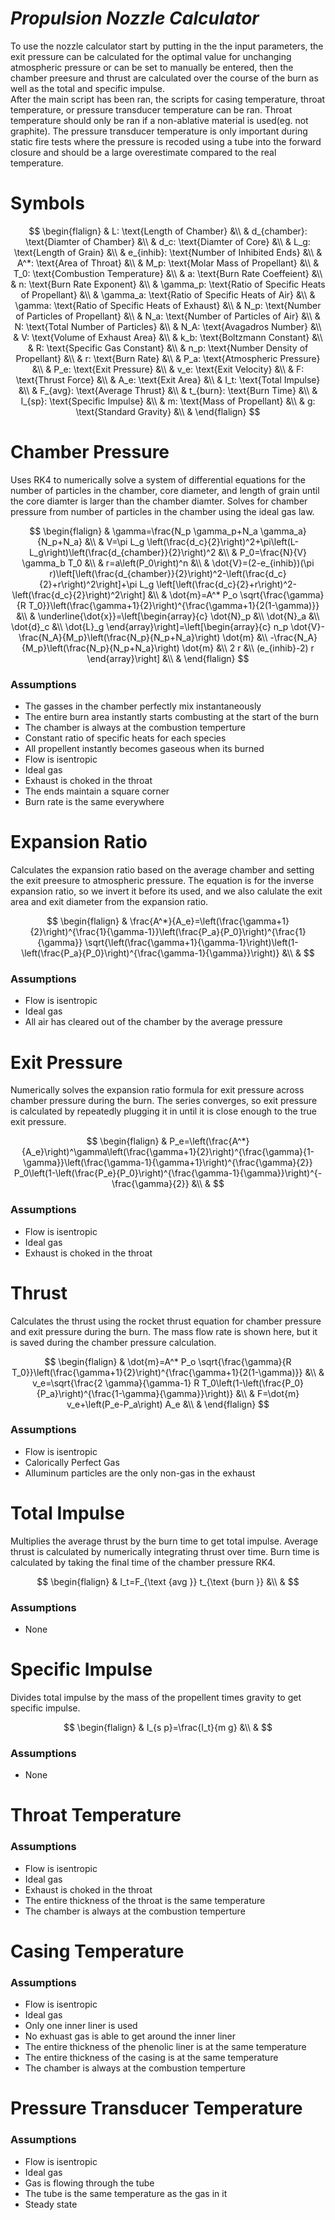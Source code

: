 # *Propulsion Nozzle Calculator*

To use the nozzle calculator start by putting in the the input parameters, the exit pressure can be calculated for the optimal value for unchanging atmospheric pressure or can be set to manually be entered, then the chamber preesure and thrust are calculated over the course of the burn as well as the total and specific impulse. <br />
After the main script has been ran, the scripts for casing temperature, throat temperature, or pressure transducer temperature can be ran. Throat temperature should only be ran if a non-ablative material is used(eg. not graphite). The pressure transducer temperature is only important during static fire tests where the pressure is recoded using a tube into the forward closure and should be a large overestimate compared to the real temperature.

# Symbols

$$
\begin{flalign}
& L: \text{Length of Chamber} &\\
& d_{chamber}: \text{Diamter of Chamber} &\\
& d_c: \text{Diamter of Core} &\\
& L_g: \text{Length of Grain} &\\
& e_{inhib}: \text{Number of Inhibited Ends} &\\
& A^*: \text{Area of Throat} &\\
& M_p: \text{Molar Mass of Propellant} &\\
& T_0: \text{Combustion Temperature} &\\
& a: \text{Burn Rate Coeffeient} &\\
& n: \text{Burn Rate Exponent} &\\
& \gamma_p: \text{Ratio of Specific Heats of Propellant} &\\
& \gamma_a: \text{Ratio of Specific Heats of Air} &\\
& \gamma: \text{Ratio of Specific Heats of Exhaust} &\\
& N_p: \text{Number of Particles of Propellant} &\\
& N_a: \text{Number of Particles of Air} &\\
& N: \text{Total Number of Particles} &\\
& N_A: \text{Avagadros Number} &\\
& V: \text{Volume of Exhaust Area} &\\
& k_b: \text{Boltzmann Constant} &\\
& R: \text{Specific Gas Constant} &\\
& n_p: \text{Number Density of Propellant} &\\
& r: \text{Burn Rate} &\\
& P_a: \text{Atmospheric Pressure} &\\
& P_e: \text{Exit Pressure} &\\
& v_e: \text{Exit Velocity} &\\
& F: \text{Thrust Force} &\\
& A_e: \text{Exit Area} &\\
& I_t: \text{Total Impulse} &\\
& F_{avg}: \text{Average Thrust} &\\
& t_{burn}: \text{Burn Time} &\\
& I_{sp}: \text{Specific Impulse} &\\
& m: \text{Mass of Propellant} &\\
& g: \text{Standard Gravity} &\\
& 
\end{flalign}
$$

# Chamber Pressure

Uses RK4 to numerically solve a system of differential equations for the number of particles in the chamber, core diameter, and length of grain until the core diamter is larger than the chamber diamter. Solves for chamber pressure from number of particles in the chamber using the ideal gas law.

$$
\begin{flalign}
& \gamma=\frac{N_p \gamma_p+N_a \gamma_a}{N_p+N_a} &\\
& V=\pi L_g \left(\frac{d_c}{2}\right)^2+\pi\left(L-L_g\right)\left(\frac{d_{chamber}}{2}\right)^2 &\\
& P_0=\frac{N}{V} \gamma_b T_0 &\\
& r=a\left(P_0\right)^n &\\
& \dot{V}=(2-e_{inhib})(\pi r)\left[\left(\frac{d_{chamber}}{2}\right)^2-\left(\frac{d_c}{2}+r\right)^2\right]+\pi L_g \left[\left(\frac{d_c}{2}+r\right)^2-\left(\frac{d_c}{2}\right)^2\right] &\\
& \dot{m}=A^* P_o \sqrt{\frac{\gamma}{R T_0}}\left(\frac{\gamma+1}{2}\right)^{\frac{\gamma+1}{2(1-\gamma)}} &\\
& \underline{\dot{x}}=\left[\begin{array}{c}
\dot{N}_p &\\
\dot{N}_a &\\
\dot{d}_c &\\
\dot{L}_g
\end{array}\right]=\left[\begin{array}{c}
n_p \dot{V}-\frac{N_A}{M_p}\left(\frac{N_p}{N_p+N_a}\right) \dot{m} &\\
-\frac{N_A}{M_p}\left(\frac{N_p}{N_p+N_a}\right) \dot{m} &\\
2 r &\\
(e_{inhib}-2) r
\end{array}\right] &\\
&
\end{flalign}
$$

### Assumptions <br />
 - The gasses in the chamber perfectly mix instantaneously <br />
 - The entire burn area instantly starts combusting at the start of the burn <br />
 - The chamber is always at the combustion temperture <br />
 - Constant ratio of specific heats for each species <br />
 - All propellent instantly becomes gaseous when its burned <br />
 - Flow is isentropic <br />
 - Ideal gas <br />
 - Exhaust is choked in the throat <br />
 - The ends maintain a square corner <br />
 - Burn rate is the same everywhere <br />
	

# Expansion Ratio

Calculates the expansion ratio based on the average chamber and setting the exit preesure to atmospheric pressure. The equation is for the inverse expansion ratio, so we invert it before its used, and we also calulate the exit area and exit diameter from the expansion ratio.

$$
\begin{flalign}
& \frac{A^*}{A_e}=\left(\frac{\gamma+1}{2}\right)^{\frac{1}{\gamma-1}}\left(\frac{P_a}{P_0}\right)^{\frac{1}{\gamma}} \sqrt{\left(\frac{\gamma+1}{\gamma-1}\right)\left(1-\left(\frac{P_a}{P_0}\right)^{\frac{\gamma-1}{\gamma}}\right)} &\\
&
$$

### Assumptions <br />
 - Flow is isentropic <br />
 - Ideal gas <br />
 - All air has cleared out of the chamber by the average pressure <br />


# Exit Pressure

Numerically solves the expansion ratio formula for exit pressure across chamber pressure during the burn. The series converges, so exit pressure is calculated by repeatedly plugging it in until it is close enough to the true exit pressure.

$$
\begin{flalign}
& P_e=\left(\frac{A^*}{A_e}\right)^\gamma\left(\frac{\gamma+1}{2}\right)^{\frac{\gamma}{1-\gamma}}\left(\frac{\gamma-1}{\gamma+1}\right)^{\frac{\gamma}{2}} P_0\left(1-\left(\frac{P_e}{P_0}\right)^{\frac{\gamma-1}{\gamma}}\right)^{-\frac{\gamma}{2}} &\\
&
$$

### Assumptions <br />
 - Flow is isentropic <br />
 - Ideal gas <br />
 - Exhaust is choked in the throat <br />


# Thrust

Calculates the thrust using the rocket thrust equation for chamber pressure and exit pressure during the burn. The mass flow rate is shown here, but it is saved during the chamber pressure calculation.

$$
\begin{flalign}
& \dot{m}=A^* P_o \sqrt{\frac{\gamma}{R T_0}}\left(\frac{\gamma+1}{2}\right)^{\frac{\gamma+1}{2(1-\gamma)}} &\\
& v_e=\sqrt{\frac{2 \gamma}{\gamma-1} R T_0\left(1-\left(\frac{P_0}{P_a}\right)^{\frac{1-\gamma}{\gamma}}\right)} &\\
& F=\dot{m} v_e+\left(P_e-P_a\right) A_e &\\
&
\end{flalign}
$$

### Assumptions <br />
 - Flow is isentropic <br />
 - Calorically Perfect Gas <br />
 - Alluminum particles are the only non-gas in the exhaust <br />


# Total Impulse

Multiplies the average thrust by the burn time to get total impulse. Average thrust is calculated by numerically integrating thrust over time. Burn time is calculated by taking the final time of the chamber pressure RK4. 

$$
\begin{flalign}
& I_t=F_{\text {avg }} t_{\text {burn }} &\\
&
$$

### Assumptions <br />
 - None <br />


# Specific Impulse

Divides total impulse by the mass of the propellent times gravity to get specific impulse.

$$
\begin{flalign}
& I_{s p}=\frac{I_t}{m g} &\\
&
$$

### Assumptions <br />
 - None <br />
	

# Throat Temperature

### Assumptions <br />
 - Flow is isentropic <br />
 - Ideal gas <br />
 - Exhaust is choked in the throat <br />
 - The entire thickness of the throat is the same temperature <br />
 - The chamber is always at the combustion temperture <br />
	
	
# Casing Temperature

### Assumptions <br />
 - Flow is isentropic <br />
 - Ideal gas <br />
 - Only one inner liner is used <br />
 - No exhuast gas is able to get around the inner liner  <br />
 - The entire thickness of the phenolic liner is at the same temperature  <br />
 - The entire thickness of the casing is at the same temperature  <br />
 - The chamber is always at the combustion temperture <br />
 
 
 # Pressure Transducer Temperature

### Assumptions <br />
 - Flow is isentropic <br />
 - Ideal gas <br />
 - Gas is flowing through the tube <br />
 - The tube is the same temperature as the gas in it <br />
 - Steady state <br />